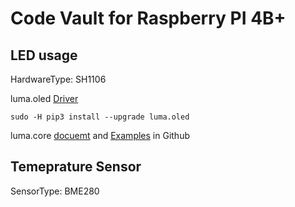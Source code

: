 # Code Vault for Raspberry PI 4B+

## LED usage

HardwareType: SH1106

luma.oled  [Driver](https://github.com/rm-hull/luma.oled)

```shell
sudo -H pip3 install --upgrade luma.oled
```

luma.core [docuemt](https://luma-core.readthedocs.io/en/latest/intro.html)   and  [Examples](https://github.com/rm-hull/luma.examples) in Github

## Temeprature Sensor

SensorType: BME280
